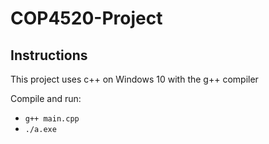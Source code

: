 # COP4520-Project

## Instructions 

This project uses c++ on Windows 10 with the g++ compiler

Compile and run:

- `g++ main.cpp`
- `./a.exe`
